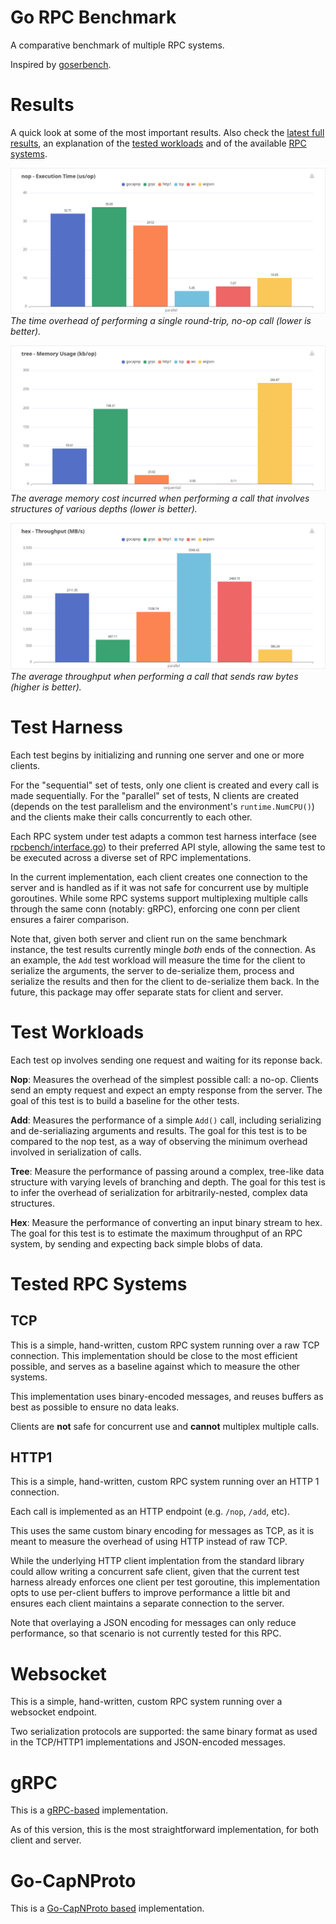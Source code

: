 # Go RPC Benchmark

A comparative benchmark of multiple RPC systems.

Inspired by [goserbench](https://github.com/alecthomas/go_serialization_benchmarks).


# Results

A quick look at some of the most important results. Also check the [latest full results](https://matheusd.github.io/gorpcbench/www/last_benches.html),
an explanation of the [tested workloads](#test-workloads) and of the available [RPC systems](#tested-rpc-systems).

![Nop call overhead](www/nop-ops-parallel.png)
_The time overhead of performing a single round-trip, no-op call (lower is better)._

![Tree struct serialization mem overhead](www/tree-mem-sequential.png)
_The average memory cost incurred when performing a call that involves structures of various depths (lower is better)._

![Throughput in parallel setting](www/hex-throughput-parallel.png)
_The average throughput when performing a call that sends raw bytes (higher is better)._


# Test Harness

Each test begins by initializing and running one server and one or more clients. 

For the "sequential" set of tests, only one client is created and every call is
made sequentially. For the "parallel" set of tests, N clients are created (depends
on the test parallelism and the environment's `runtime.NumCPU()`) and the clients
make their calls concurrently to each other.

Each RPC system under test adapts a common test harness interface (see [rpcbench/interface.go](/rpcbench/interface.go)) 
to their preferred API style, allowing the same test to be executed across a
diverse set of RPC implementations.

In the current implementation, each client creates one connection to the server
and is handled as if it was not safe for concurrent use by multiple goroutines.
While some RPC systems support multiplexing multiple calls through the same conn
(notably: gRPC), enforcing one conn per client ensures a fairer comparison.

Note that, given both server and client run on the same benchmark instance, the
test results currently mingle _both_ ends of the connection. As an example, the 
`Add` test workload will measure the time for the client to serialize the arguments,
the server to de-serialize them, process and serialize the results and then for
the client to de-serialize them back. In the future, this package may offer separate
stats for client and server.


# Test Workloads

Each test op involves sending one request and waiting for its reponse back.

**Nop**: Measures the overhead of the simplest possible call: a no-op. Clients
send an empty request and expect an empty response from the server. The goal of
this test is to build a baseline for the other tests.

**Add**: Measures the performance of a simple `Add()` call, including serializing
and de-serialiazing arguments and results. The goal for this test is to be compared
to the nop test, as a way of observing the minimum overhead involved in serialization
of calls.

**Tree**: Measure the performance of passing around a complex, tree-like data structure
with varying levels of branching and depth. The goal for this test is to infer
the overhead of serialization for arbitrarily-nested, complex data structures.

**Hex**: Measure the performance of converting an input binary stream to hex. The 
goal for this test is to estimate the maximum throughput of an RPC system, by
sending and expecting back simple blobs of data.



# Tested RPC Systems

## TCP

This is a simple, hand-written, custom RPC system running over a raw TCP
connection. This implementation should be close to the most efficient possible,
and serves as a baseline against which to measure the other systems. 

This implementation uses binary-encoded messages, and reuses buffers as best as
possible to ensure no data leaks.

Clients are **not** safe for concurrent use and **cannot** multiplex multiple calls.


## HTTP1

This is a simple, hand-written, custom RPC system running over an HTTP 1 connection.

Each call is implemented as an HTTP endpoint (e.g. `/nop`, `/add`, etc).

This uses the same custom binary encoding for messages as TCP, as it is meant to
measure the overhead of using HTTP instead of raw TCP.

While the underlying HTTP client implentation from the standard library could
allow writing a concurrent safe client, given that the current test harness already
enforces one client per test goroutine, this implementation opts to use per-client
buffers to improve performance a little bit and ensures each client maintains
a separate connection to the server.

Note that overlaying a JSON encoding for messages can only reduce performance,
so that scenario is not currently tested for this RPC.

# Websocket

This is a simple, hand-written, custom RPC system running over a websocket endpoint.

Two serialization protocols are supported: the same binary format as used in the
TCP/HTTP1 implementations and JSON-encoded messages.

# gRPC

This is a [gRPC-based](https://pkg.go.dev/google.golang.org/grpc) implementation.

As of this version, this is the most straightforward implementation, for both
client and server.

# Go-CapNProto

This is a [Go-CapNProto based](https://github.com/capnproto/go-capnp)
implementation.

